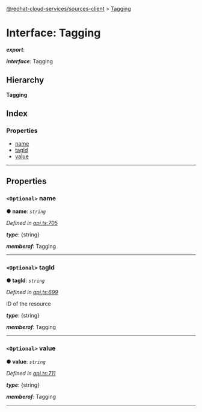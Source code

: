[@redhat-cloud-services/sources-client](../README.md) > [Tagging](../interfaces/tagging.md)

# Interface: Tagging

*__export__*: 

*__interface__*: Tagging

## Hierarchy

**Tagging**

## Index

### Properties

* [name](tagging.md#name)
* [tagId](tagging.md#tagid)
* [value](tagging.md#value)

---

## Properties

<a id="name"></a>

### `<Optional>` name

**● name**: *`string`*

*Defined in [api.ts:705](https://github.com/RedHatInsights/javascript-clients/blob/master/packages/sources/api.ts#L705)*

*__type__*: {string}

*__memberof__*: Tagging

___
<a id="tagid"></a>

### `<Optional>` tagId

**● tagId**: *`string`*

*Defined in [api.ts:699](https://github.com/RedHatInsights/javascript-clients/blob/master/packages/sources/api.ts#L699)*

ID of the resource

*__type__*: {string}

*__memberof__*: Tagging

___
<a id="value"></a>

### `<Optional>` value

**● value**: *`string`*

*Defined in [api.ts:711](https://github.com/RedHatInsights/javascript-clients/blob/master/packages/sources/api.ts#L711)*

*__type__*: {string}

*__memberof__*: Tagging

___

